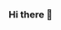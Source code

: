### Hi there 👋

<!--
**ameydahikar/ameydahikar** is a ✨ _special_ ✨ repository because its `README.md` (this file) appears on your GitHub profile.

Here are some ideas to get you started:

- 🔭 I’m currently working at UKF College as a professor
- 🌱 I’m currently teaching Assembly
- 👯 I’m looking to collaborate on ...
- 🤔 I’m looking for help with ...
- 💬 Ask me about ...
- 📫 How to reach me: ameydahikar@duck.com
- 😄 Pronouns: he/him
- ⚡ Fun fact: The sky is pink :)
-->
